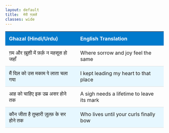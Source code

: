 ```yaml
---
layout: default
title:  मेरी ग़ज़लें 
classes: wide
---
```


<style>
   

    thead {
      background-color: #007acc; /* Deep blue header */
      color: white;
    }

    th, td {
      text-align: left;
      padding: 12px;
      border-bottom: 1px solid #ddd;
    }

    tbody tr:nth-child(even) {
      background-color: #e6f7ff; /* Light bluish row background */
    }

    tbody tr:hover {
      background-color: #d0ebff; /* Hover effect */
    }

   
  </style>



  <div class="table-container">
    <table>
      <thead>
        <tr>
          <th>Ghazal (Hindi/Urdu)</th>
          <th>English Translation</th>
        </tr>
      </thead>
      <tbody>
        <tr>
          <td>ग़म और ख़ुशी में फ़र्क़ न महसूस हो जहाँ</td>
          <td>Where sorrow and joy feel the same</td>
        </tr>
        <tr>
          <td>मैं दिल को उस मकाम पे लाता चला गया</td>
          <td>I kept leading my heart to that place</td>
        </tr>
        <tr>
          <td>आह को चाहिए इक उम्र असर होने तक</td>
          <td>A sigh needs a lifetime to leave its mark</td>
        </tr>
        <tr>
          <td>कौन जीता है तुम्हारी ज़ुल्फ़ के सर होने तक</td>
          <td>Who lives until your curls finally bow</td>
        </tr>
      </tbody>
    </table>
  </div>
